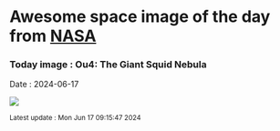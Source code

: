 
# Awesome space image of the day from [NASA](https://api.nasa.gov/)

### Today image : Ou4: The Giant Squid Nebula
Date : 2024-06-17

![](https://apod.nasa.gov/apod/image/2406/SquidOu4_Linde_960.jpg)

<small>Latest update : Mon Jun 17 09:15:47 2024</small>
        